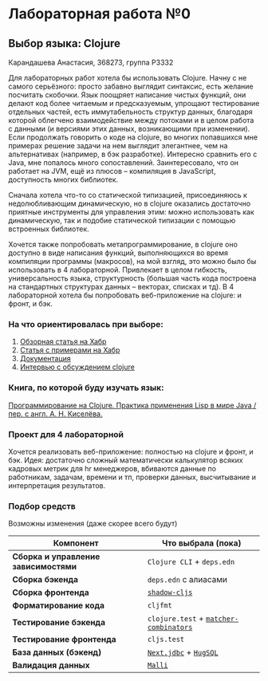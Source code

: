 # Лабораторная работа №0
## Выбор языка: Clojure
Карандашева Анастасия, 368273, группа P3332

Для лабораторных работ хотела бы использовать Clojure. Начну с не самого серьёзного: просто забавно выглядит синтаксис, есть желание посчитать скобочки. Язык поощряет написание чистых функций, они делают код более читаемым и предсказуемым, упрощают тестирование отдельных частей, есть иммутабельность структур данных, благодаря которой облегчено взаимодействие между потоками и в целом работа с данными (и версиями этих данных, возникающими при изменении). Если продолжать говорить о коде на clojure, во многих попавшихся мне примерах решение задачи на нем выглядит элегантнее, чем на альтернативах (например, в бэк разработке). Интересно сравнить его с Java, мне попалось много сопоставлений. Заинтересовало, что он работает на JVM, ещё из плюсов – компиляция в JavaScript, доступность многих библиотек.

Сначала хотела что-то со статической типизацией, присоединяюсь к недолюбливающим динамическую, но в clojure оказались достаточно приятные инструменты для управления этим: можно использовать как динамическую, так и подобие статической типизации с помощью встроенных библиотек.

Хочется также попробовать метапрограммирование, в clojure оно доступно в виде написания функций, выполняющихся во время компиляции программы (макросов), на мой взгляд, это можно было бы использовать в 4 лабораторной. Привлекает в целом гибкость, универсальность языка, структурность (большая часть кода построена на стандартных структурах данных – векторах, списках и тд).  В 4 лабораторной хотела бы попробовать веб-приложение на clojure: и фронт, и бэк.

### На что ориентировалась при выборе:
1. [Обзорная статья на Хабр](https://habr.com/ru/articles/173071/)
2. [Статья с примерами на Хабр](https://habr.com/ru/companies/otus/articles/725060/)
3. [Документация](https://clojure.ru/docs)
4. [Интервью с обсуждением clojure](https://grishaev.me/clojure-article/)

### Книга, по которой буду изучать язык:
[Программирование на Clojure. Практика применения Lisp в мире Java / пер. с англ. А. Н. Киселёва.](https://api.pageplace.de/preview/DT0400.9785898186005_A48642096/preview-9785898186005_A48642096.pdf)

### Проект для 4 лабораторной
Хочется реализовать веб-приложение: полностью на clojure и фронт, и бэк. Идея: достаточно сложный математически калькулятор всяких кадровых метрик для hr менеджеров, вбиваются данные по работникам, задачам, времени и тп, проверки данных, высчитывание и интерпретация результатов.

### Подбор средств 
Возможны изменения (даже скорее всего будут)

| Компонент                       | Что выбрала (пока)                                                                                             |
|---------------------------------|--------------------------------------------------------------------------------------------------------|
| **Сборка и управление зависимостями**| `Clojure CLI` + `deps.edn`                                                                             |
| **Сборка бэкенда**               | `deps.edn` с алиасами                                                                                |
| **Сборка фронтенда**              | [`shadow-cljs`](https://shadow-cljs.github.io/docs/UsersGuide.html)                                    |
| **Форматирование кода**             | `cljfmt`                                                                                               |
| **Тестирование бэкенда**             | `clojure.test` + [`matcher-combinators`](https://github.com/nubank/matcher-combinators)                |
| **Тестирование фронтенда**            | `cljs.test`                                                                                            |
| **База данных (бэкенд)**            | [`Next.jdbc`](https://github.com/seancorfield/next-jdbc) + [`HugSQL`](https://www.hugsql.org/)         |
| **Валидация данных**             | [`Malli`](https://github.com/metosin/malli)                                                            |
